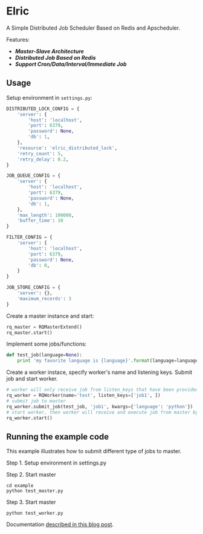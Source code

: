 Elric
=====
A Simple Distributed Job Scheduler Based on Redis and Apscheduler. 

Features:
- ***Master-Slave Architecture***
- ***Distributed Job Based on Redis***
- ***Support Cron/Data/Interval/Immediate Job***

Usage
-----
Setup environment in `settings.py`:

```python
DISTRIBUTED_LOCK_CONFIG = {
    'server': {
        'host': 'localhost',
        'port': 6379,
        'password': None,
        'db': 1,
    },
    'resource': 'elric_distributed_lock',
    'retry_count': 5,
    'retry_delay': 0.2,
}

JOB_QUEUE_CONFIG = {
    'server': {
        'host': 'localhost',
        'port': 6379,
        'password': None,
        'db': 1,
    },
    'max_length': 100000,
    'buffer_time': 10
}

FILTER_CONFIG = {
    'server': {
        'host': 'localhost',
        'port': 6379,
        'password': None,
        'db': 0,
    }
}

JOB_STORE_CONFIG = {
    'server': {},
    'maximum_records': 3
}
```

Create a master instance and start:

```python
rq_master = RQMasterExtend()
rq_master.start()
```

Implement some jobs/functions:

```python
def test_job(language=None):
    print 'my favorite language is {language}'.format(language=language)
```
Create a worker instace, specify worker's name and listening keys. Submit job and start worker.
```python
# worker will only receive job from listen_keys that have been provided here
rq_worker = RQWorker(name='test', listen_keys=['job1', ])
# submit job to master
rq_worker.submit_job(test_job, 'job1', kwargs={'language': 'python'})
# start worker, then worker will receive and execute job from master by listening job queue on listen keys you provided
rq_worker.start()
```

Running the example code
------------------------

This example illustrates how to submit different type of jobs to master.

Step 1. Setup environment in settings.py

Step 2. Start master
```
cd example
python test_master.py
```

Step 3. Start master
```
python test_worker.py
```

Documentation [described in this blog post](http://masutangu.com/2016/07/elric-documentation/).



